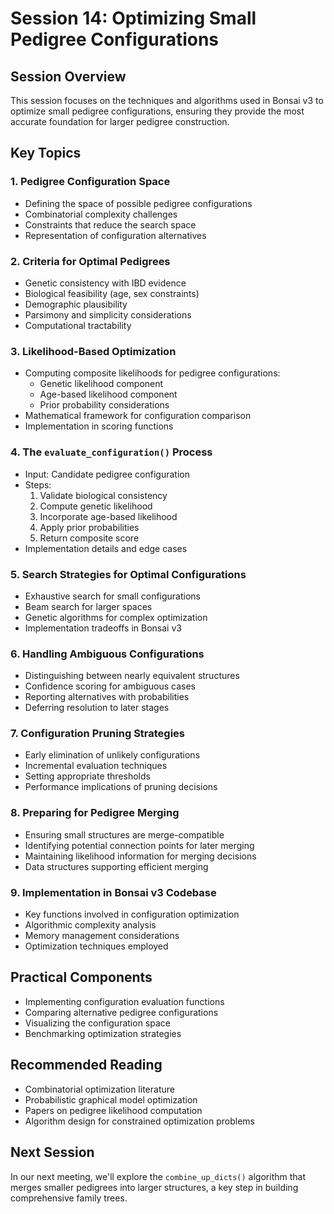 # Session 14: Optimizing Small Pedigree Configurations

## Session Overview
This session focuses on the techniques and algorithms used in Bonsai v3 to optimize small pedigree configurations, ensuring they provide the most accurate foundation for larger pedigree construction.

## Key Topics

### 1. Pedigree Configuration Space
- Defining the space of possible pedigree configurations
- Combinatorial complexity challenges
- Constraints that reduce the search space
- Representation of configuration alternatives

### 2. Criteria for Optimal Pedigrees
- Genetic consistency with IBD evidence
- Biological feasibility (age, sex constraints)
- Demographic plausibility
- Parsimony and simplicity considerations
- Computational tractability

### 3. Likelihood-Based Optimization
- Computing composite likelihoods for pedigree configurations:
  - Genetic likelihood component
  - Age-based likelihood component
  - Prior probability considerations
- Mathematical framework for configuration comparison
- Implementation in scoring functions

### 4. The `evaluate_configuration()` Process
- Input: Candidate pedigree configuration
- Steps:
  1. Validate biological consistency
  2. Compute genetic likelihood
  3. Incorporate age-based likelihood
  4. Apply prior probabilities
  5. Return composite score
- Implementation details and edge cases

### 5. Search Strategies for Optimal Configurations
- Exhaustive search for small configurations
- Beam search for larger spaces
- Genetic algorithms for complex optimization
- Implementation tradeoffs in Bonsai v3

### 6. Handling Ambiguous Configurations
- Distinguishing between nearly equivalent structures
- Confidence scoring for ambiguous cases
- Reporting alternatives with probabilities
- Deferring resolution to later stages

### 7. Configuration Pruning Strategies
- Early elimination of unlikely configurations
- Incremental evaluation techniques
- Setting appropriate thresholds
- Performance implications of pruning decisions

### 8. Preparing for Pedigree Merging
- Ensuring small structures are merge-compatible
- Identifying potential connection points for later merging
- Maintaining likelihood information for merging decisions
- Data structures supporting efficient merging

### 9. Implementation in Bonsai v3 Codebase
- Key functions involved in configuration optimization
- Algorithmic complexity analysis
- Memory management considerations
- Optimization techniques employed

## Practical Components
- Implementing configuration evaluation functions
- Comparing alternative pedigree configurations
- Visualizing the configuration space
- Benchmarking optimization strategies

## Recommended Reading
- Combinatorial optimization literature
- Probabilistic graphical model optimization
- Papers on pedigree likelihood computation
- Algorithm design for constrained optimization problems

## Next Session
In our next meeting, we'll explore the `combine_up_dicts()` algorithm that merges smaller pedigrees into larger structures, a key step in building comprehensive family trees.